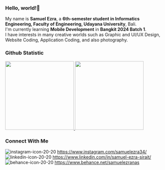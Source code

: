 ### Hello, world!👋

My name is **Samuel Ezra**, a **6th-semester student in Informatics Engineering, Faculty of Engineering, Udayana University**, Bali. <br>
I'm currently learning **Mobile Development** in **Bangkit 2024 Batch 1**. <br>
I have interests in many creative worlds such as Graphic and UI/UX Design, Website Coding, Application Coding, and also photography.

### Github Statistic
<p align="left">
<a href="https://github.com/samuelezranas">
  <img height="220em" src="https://github-readme-stats-eight-theta.vercel.app/api?username=samuelezranas&show_icons=true&theme=algolia&include_all_commits=true&count_private=true"/>
  <img height="220em" src="https://github-readme-stats-eight-theta.vercel.app/api/top-langs/?username=samuelezranas&layout=compact&langs_count=8&theme=algolia"/>
</a>
</p>

### Connect With Me
![instagram-icon-20-20](https://github.com/samuelezranas/samuelezranas/assets/92965914/e0173dd0-a205-4841-b96a-5351383a423c) https://www.instagram.com/samuelezra34/ <br>
![linkedin-icon-20-20](https://github.com/samuelezranas/samuelezranas/assets/92965914/74546f09-9189-431e-b69c-6ea7ec379ad8) https://www.linkedin.com/in/samuel-ezra-sirait/
![behance-icon-20-20](https://github.com/samuelezranas/samuelezranas/assets/92965914/504d4030-194e-4d8b-8f14-51203e09f744) https://www.behance.net/samuelezranas



<!--
**samuelezranas/samuelezranas** is a ✨ _special_ ✨ repository because its `README.md` (this file) appears on your GitHub profile.

Here are some ideas to get you started:

- 🔭 I’m currently working on ...
- 🌱 I’m currently learning ...
- 👯 I’m looking to collaborate on ...
- 🤔 I’m looking for help with ...
- 💬 Ask me about ...
- 📫 How to reach me: ...
- 😄 Pronouns: ...
- ⚡ Fun fact: ...
-->
